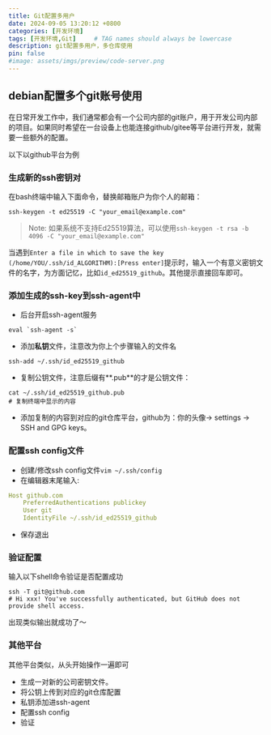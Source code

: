 ```yaml
---
title: Git配置多用户
date: 2024-09-05 13:20:12 +0800
categories: [开发环境]
tags: [开发环境,Git]     # TAG names should always be lowercase
description: git配置多用户，多仓库使用
pin: false
#image: assets/imgs/preview/code-server.png
---
```


## debian配置多个git账号使用

在日常开发工作中，我们通常都会有一个公司内部的git账户，用于开发公司内部的项目。如果同时希望在一台设备上也能连接github/gitee等平台进行开发，就需要一些额外的配置。

以下以github平台为例

### 生成新的ssh密钥对

在bash终端中输入下面命令，替换邮箱账户为你个人的邮箱：
```shell
ssh-keygen -t ed25519 -C "your_email@example.com"
```
> Note: 如果系统不支持Ed25519算法，可以使用`ssh-keygen -t rsa -b 4096 -C "your_email@example.com"`

当遇到`Enter a file in which to save the key (/home/YOU/.ssh/id_ALGORITHM):[Press enter]`提示时，输入一个有意义密钥文件的名字，为方面记忆，比如`id_ed25519_github`。其他提示直接回车即可。

### 添加生成的ssh-key到ssh-agent中

- 后台开启ssh-agent服务
```shell
eval `ssh-agent -s`
```
- 添加**私钥**文件，注意改为你上个步骤输入的文件名
```shell
ssh-add ~/.ssh/id_ed25519_github
```
- 复制公钥文件，注意后缀有**.pub**的才是公钥文件：
```shell
cat ~/.ssh/id_ed25519_github.pub
# 复制终端中显示的内容
```
- 添加复制的内容到对应的git仓库平台，github为：你的头像-> settings -> SSH and GPG keys。

### 配置ssh config文件

- 创建/修改ssh config文件`vim ~/.ssh/config`
- 在编辑器末尾输入:
```yaml
Host github.com
    PreferredAuthentications publickey
    User git
    IdentityFile ~/.ssh/id_ed25519_github
```
- 保存退出

### 验证配置

输入以下shell命令验证是否配置成功
```shell
ssh -T git@github.com
# Hi xxx! You've successfully authenticated, but GitHub does not provide shell access.
```
出现类似输出就成功了～

### 其他平台

其他平台类似，从头开始操作一遍即可
- 生成一对新的公司密钥文件。
- 将公钥上传到对应的git仓库配置
- 私钥添加进ssh-agent
- 配置ssh config
- 验证